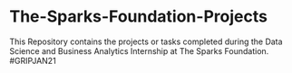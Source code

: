 # The-Sparks-Foundation-Projects
This Repository contains the projects or tasks completed during the Data Science and Business Analytics Internship at The Sparks Foundation. #GRIPJAN21
